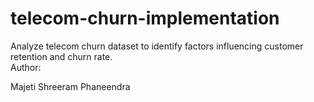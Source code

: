 # telecom-churn-implementation
Analyze telecom churn dataset to identify factors influencing customer retention and churn rate.
<br>
Author:

Majeti Shreeram Phaneendra 
